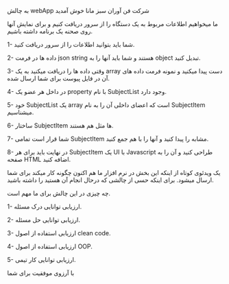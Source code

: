 به چالش  webApp شرکت فن آوران سبز مانا خوش آمدید

ما میخواهیم اطلاعات مربوط به یک دستگاه را از سرور دریافت کنیم و برای نمایش آنها روی صحنه یک برنامه داشته باشیم.

1- شما باید بتوانید اطلاعات را از سرور دریافت کنید.

2- داده ها در فرمت json string هستند و شما باید آنها را به object تبدیل کنید.

3-  وقتی داده ها را دریافت میکنید به یک array دست پیدا میکنید و نمونه فرمت داده های آن در فایل پیوست برای شما ارسال شده.

4- در داخل هر عضو یک property  با نام SubjectList وجود دارد.

5- خود SubjectList یک array است که اعضای داخلی آن را به نام SubjectItem میشناسیم.

6- ساختار SubjectItem ها مثل هم هستند.

7- شما قرار است تمامی SubjectItem مشابه را پیدا کنید و آنها را با هم جمع کنید.

8- در نهایت باید برای هر SubjectItem یک UI با Javascript طراحی کنید و آن را به صفحه HTML اضافه کنید.

یک ویدئوی کوتاه از اینکه این بخش در نرم افزار ما هم اکنون چگونه کار میکند برای شما ارسال میشود.
برای اینکه حسی از چالشی که درحال انجام آن هستید را داشته باشید.

چه چیزی در این چالش برای ما مهم است.

1- ارزیابی توانایی درک مسئله.

2- ارزیابی توانایی حل مسئله.

3- ارزیابی استفاده از اصول clean code.

4- ارزیابی استفاده از اصول OOP.

5- ارزیابی توانایی کار تیمی.

با آرزوی موفقیت برای شما
